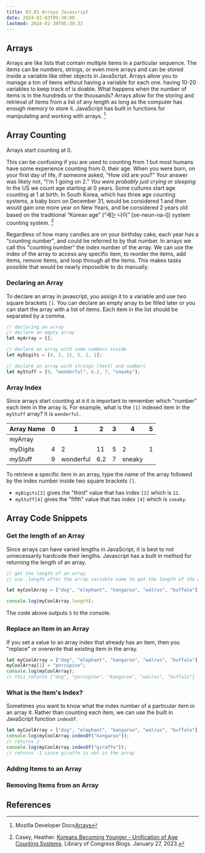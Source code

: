 ```yaml
---
title: 03.01 Arrays Javascript
date: 2024-02-03T09:30:00
lastmod: 2024-01-30T05:39:33
---
```


## Arrays

Arrays are like lists that contain multiple items in a particular sequence. The items can be numbers, strings, or even more arrays and can be stored inside a variable like other objects in JavaScript. Arrays allow you to manage a ton of items without having a variable for each one. having 10-20 variables to keep track of is doable. What happens when the number of items is in the hundreds or the thousands? Arrays allow for the storing and retrieval of items from a list of any length as long as the computer has enough memory to store it. JavaScript has built in functions for manipulating and working with arrays. [^mdn-docs]

## Array Counting

Arrays start counting at 0.

This can be confusing if you are used to counting from 1 but most humans have some experience counting from 0, their age. When you were born, on your first day of life, if someone asked, "How old are you?" Your answer was likely not, "I'm 1 going on 2." _You were probably just crying or sleeping_ In the US we count age starting at 0 years. Some cultures start age counting at 1 at birth. In South Korea, which has three age counting systems, a baby born on December 31, would be considered 1 and then would gain one more year on New Years, and be considered 2 years old based on the traditional “Korean age” (“세는 나이” \[se-neun-na-i\]) system counting system. [^casey-loc]

Regardless of how many candles are on your birthday cake, each year has a "counting number", and could be referred to by that number. In arrays we call this "counting number" the index number of the array. We can use the index of the array to access any specific item, to reorder the items, add items, remove items, and loop through all the items. This makes tasks possible that would be nearly impossible to do manually.

### Declaring an Array

To declare an array in javascript, you assign it to a variable and use two square brackets `[]`. You can declare an empty array to be filled later or you can start the array with a list of items. Each item in the list should be separated by a comma.

```javascript
// declaring an array
// declare an empty array
let myArray = [];

// declare an array with some numbers inside
let myDigits = [4, 2, 11, 5, 2, 1];

// declare an array with strings (text) and numbers
let myStuff = [9, "wonderful", 6.2, 7, "sneaky"];
```

### Array Index

Since arrays start counting at `0` it is important to remember which "number" each item in the array is. For example, what is the `[1]` indexed item in the `myStuff` array? It is `wonderful`.

| Array Name | 0   | 1         | 2   | 3   | 4      | 5   |
| ---------- | --- | --------- | --- | --- | ------ | --- |
| myArray    |     |           |     |     |        |     |
| myDigits   | 4   | 2         | 11  | 5   | 2      | 1   |
| myStuff    | 9   | wonderful | 6.2 | 7   | sneaky |     |

To retrieve a specific item in an array, type the name of the array followed by the index number inside two square brackets `[]`.

- `myDigits[2]` gives the "third" value that has index `[2]` which is `11`.
- `myStuff[4]` gives the "fifth" value that has index `[4]` which is `sneaky`.

## Array Code Snippets

### Get the length of an Array

Since arrays can have varied lengths in JavaScript, it is best to not unnecessarily hardcode their lengths. Javascript has a built in method for returning the length of an array.

```javascript
// get the length of an array
// use .length after the array variable name to get the length of the array

let myCoolArray = ["dog", "elephant", "kangaroo", "walrus", "buffalo"];

console.log(myCoolArray.length);
```

The code above outputs `5` to the console.

### Replace an Item in an Array

If you set a value to an array index that already has an item, then you "replace" or overwrite that existing item in the array.

```javascript
let myCoolArray = ["dog", "elephant", "kangaroo", "walrus", "buffalo"];
myCoolArray[1] = "porcupine";
console.log(myCoolArray);
// this returns ["dog", "porcupine", "kangaroo", "walrus", "buffalo"]
```

### What is the Item's Index?

Sometimes you want to know what the index number of a particular item in an array it. Rather than counting each item, we can use the built in JavaScript function `indexOf`.

```javascript
let myCoolArray = ["dog", "elephant", "kangaroo", "walrus", "buffalo"];
console.log(myCoolArray.indexOf("kangaroo"));
// returns 2
console.log(myCoolArray.indexOf("giraffe"));
// returns -1 since giraffe is not in the array
```

### Adding Items to an Array

### Removing Items from an Array

## References

[^mdn-docs]: Mozilla Developer Docs[Arrays](https://developer.mozilla.org/en-US/docs/Learn/JavaScript/First_steps/Arrays)
[^casey-loc]: Casey, Heather. [Koreans Becoming Younger - Unification of Age Counting Systems](https://blogs.loc.gov/law/2023/01/koreans-becoming-younger-unification-of-age-counting-systems/). Library of Congress Blogs. January 27, 2023.
